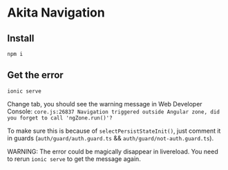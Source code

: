 # Akita Navigation

## Install

```
npm i
```

## Get the error

```
ionic serve
```

Change tab, you should see the warning message in Web Developer Console:
`core.js:26837 Navigation triggered outside Angular zone, did you forget to call 'ngZone.run()'?`

To make sure this is because of `selectPersistStateInit()`, just comment it in guards (`auth/guard/auth.guard.ts` && `auth/guard/not-auth.guard.ts`).

WARNING: The error could be magically disappear in livereload. You need to rerun `ionic serve` to get the message again.
